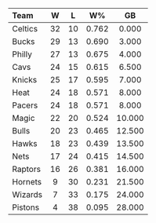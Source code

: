| Team                             |  W  |  L  |  W%   |   GB   |
|:---------------------------------|:---:|:---:|:-----:|:------:|
| [](/r/bostonceltics) Celtics     | 32  | 10  | 0.762 | 0.000  |
| [](/r/mkebucks) Bucks            | 29  | 13  | 0.690 | 3.000  |
| [](/r/sixers) Philly             | 27  | 13  | 0.675 | 4.000  |
| [](/r/clevelandcavs) Cavs        | 24  | 15  | 0.615 | 6.500  |
| [](/r/nyknicks) Knicks           | 25  | 17  | 0.595 | 7.000  |
| [](/r/heat) Heat                 | 24  | 18  | 0.571 | 8.000  |
| [](/r/pacers) Pacers             | 24  | 18  | 0.571 | 8.000  |
| [](/r/orlandomagic) Magic        | 22  | 20  | 0.524 | 10.000 |
| [](/r/chicagobulls) Bulls        | 20  | 23  | 0.465 | 12.500 |
| [](/r/atlantahawks) Hawks        | 18  | 23  | 0.439 | 13.500 |
| [](/r/gonets) Nets               | 17  | 24  | 0.415 | 14.500 |
| [](/r/torontoraptors) Raptors    | 16  | 26  | 0.381 | 16.000 |
| [](/r/charlottehornets) Hornets  |  9  | 30  | 0.231 | 21.500 |
| [](/r/washingtonwizards) Wizards |  7  | 33  | 0.175 | 24.000 |
| [](/r/detroitpistons) Pistons    |  4  | 38  | 0.095 | 28.000 |